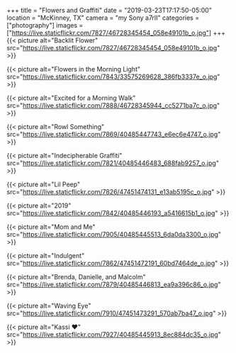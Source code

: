 +++
title = "Flowers and Graffiti"
date = "2019-03-23T17:17:50-05:00"
location = "McKinney, TX"
camera = "my Sony a7rII"
categories = ["photography"]
images = ["https://live.staticflickr.com/7827/46728345454_058e49101b_o.jpg"]
+++
{{< picture alt="Backlit Flower" src="https://live.staticflickr.com/7827/46728345454_058e49101b_o.jpg" >}}
<!--more-->

{{< picture alt="Flowers in the Morning Light" src="https://live.staticflickr.com/7843/33575269628_386fb3337e_o.jpg" >}}

{{< picture alt="Excited for a Morning Walk" src="https://live.staticflickr.com/7888/46728345944_cc5271ba7c_o.jpg" >}}

{{< picture alt="Rowl Something" src="https://live.staticflickr.com/7869/40485447743_e6ec6e4747_o.jpg" >}}

{{< picture alt="Indecipherable Graffiti" src="https://live.staticflickr.com/7821/40485446483_688fab9257_o.jpg" >}}

{{< picture alt="Lil Peep" src="https://live.staticflickr.com/7826/47451474131_e13ab5195c_o.jpg" >}}

{{< picture alt="2019" src="https://live.staticflickr.com/7842/40485446193_a5416615b1_o.jpg" >}}

{{< picture alt="Mom and Me" src="https://live.staticflickr.com/7905/40485445513_6da0da3300_o.jpg" >}}

{{< picture alt="Indulgent" src="https://live.staticflickr.com/7862/47451472191_60bd7464de_o.jpg" >}}

{{< picture alt="Brenda, Danielle, and Malcolm" src="https://live.staticflickr.com/7879/40485446813_ea9a396c86_o.jpg" >}}

{{< picture alt="Waving Eye" src="https://live.staticflickr.com/7910/47451473291_570ab7ba47_o.jpg" >}}

{{< picture alt="Kassi ❤️" src="https://live.staticflickr.com/7927/40485445913_8ec884dc35_o.jpg" >}}
